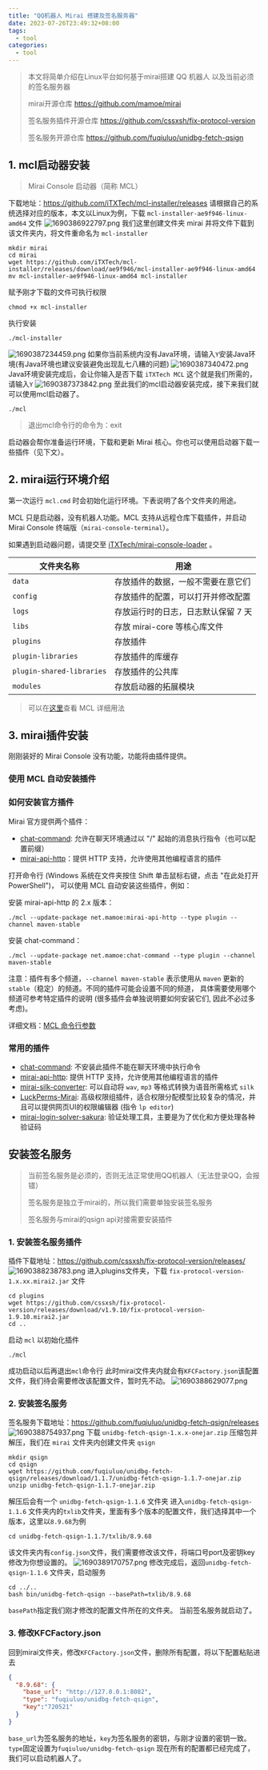 ```yaml
---
title: "QQ机器人 Mirai 搭建及签名服务器"
date: 2023-07-26T23:49:32+08:00
tags:
  - tool
categories:
  - tool
---
```

>本文将简单介绍在Linux平台如何基于mirai搭建 QQ 机器人 以及当前必须的签名服务器
> 
> mirai开源仓库 https://github.com/mamoe/mirai
> 
> 签名服务插件开源仓库 https://github.com/cssxsh/fix-protocol-version
> 
> 签名服务开源仓库 https://github.com/fuqiuluo/unidbg-fetch-qsign
## 1. mcl启动器安装
>Mirai Console 启动器（简称 MCL）

下载地址：https://github.com/iTXTech/mcl-installer/releases
请根据自己的系统选择对应的版本，本文以Linux为例，下载 `mcl-installer-ae9f946-linux-amd64` 文件
![1690386922797.png](https://hermes981128.oss-cn-shanghai.aliyuncs.com/ImageBed/1690386922797.png)
我们这里创建文件夹 mirai 并将文件下载到该文件夹内，将文件重命名为 `mcl-installer`
```shell
mkdir mirai
cd mirai
wget https://github.com/iTXTech/mcl-installer/releases/download/ae9f946/mcl-installer-ae9f946-linux-amd64
mv mcl-installer-ae9f946-linux-amd64 mcl-installer
```
赋予刚才下载的文件可执行权限
```shell
chmod +x mcl-installer
```
执行安装
```shell
./mcl-installer
```
![1690387234459.png](https://hermes981128.oss-cn-shanghai.aliyuncs.com/ImageBed/1690387234459.png)
如果你当前系统内没有Java环境，请输入`Y`安装Java环境(有Java环境也建议安装避免出现乱七八糟的问题)
![1690387340472.png](https://hermes981128.oss-cn-shanghai.aliyuncs.com/ImageBed/1690387340472.png)
Java环境安装完成后，会让你输入是否下载 `iTXTech MCL` 这个就是我们所需的，请输入`Y`
![1690387373842.png](https://hermes981128.oss-cn-shanghai.aliyuncs.com/ImageBed/1690387373842.png)
至此我们的mcl启动器安装完成，接下来我们就可以使用mcl启动器了。
```shell
./mcl
```
> 退出mcl命令行的命令为：exit

启动器会帮你准备运行环境，下载和更新 Mirai 核心。你也可以使用启动器下载一些插件（见下文）。


## 2. mirai运行环境介绍

第一次运行 `mcl.cmd` 时会初始化运行环境。下表说明了各个文件夹的用途。

MCL 只是启动器，没有机器人功能。MCL 支持从远程仓库下载插件，并启动 Mirai Console 终端版（`mirai-console-terminal`）。

如果遇到启动器问题，请提交至 [iTXTech/mirai-console-loader](https://github.com/iTXTech/mirai-console-loader) 。

| 文件夹名称                | 用途                                |
| ------------------------- | ----------------------------------- |
| `data`                    | 存放插件的数据，一般不需要在意它们  |
| `config`                  | 存放插件的配置，可以打开并修改配置  |
| `logs`                    | 存放运行时的日志，日志默认保留 7 天 |
| `libs`                    | 存放 mirai-core 等核心库文件        |
| `plugins`                 | 存放插件                            |
| `plugin-libraries`        | 存放插件的库缓存                    |
| `plugin-shared-libraries` | 存放插件的公共库                    |
| `modules`                 | 存放启动器的拓展模块                |

> 可以在[这里](https://github.com/iTXTech/mirai-console-loader)查看 MCL 详细用法

## 3. mirai插件安装
刚刚装好的 Mirai Console 没有功能，功能将由插件提供。
### 使用 MCL 自动安装插件

### 如何安装官方插件

Mirai 官方提供两个插件：

- [chat-command](https://github.com/project-mirai/chat-command): 允许在聊天环境通过以 "/" 起始的消息执行指令（也可以配置前缀）
- [mirai-api-http](https://github.com/project-mirai/mirai-api-http)：提供 HTTP 支持，允许使用其他编程语言的插件

打开命令行 (Windows 系统在文件夹按住 Shift 单击鼠标右键，点击 "在此处打开 PowerShell")， 可以使用 MCL 自动安装这些插件，例如：

安装 mirai-api-http 的 2.x 版本：

```
./mcl --update-package net.mamoe:mirai-api-http --type plugin --channel maven-stable
```



安装 chat-command：

```
./mcl --update-package net.mamoe:chat-command --type plugin --channel maven-stable
```



注意：插件有多个频道，`--channel maven-stable` 表示使用从 `maven` 更新的 `stable`（稳定）的频道。不同的插件可能会设置不同的频道， 具体需要使用哪个频道可参考特定插件的说明 (很多插件会单独说明要如何安装它们, 因此不必过多考虑)。

详细文档：[MCL 命令行参数](https://github.com/iTXTech/mirai-console-loader/blob/master/cli.md)

### 常用的插件

- [chat-command](https://github.com/project-mirai/chat-command): 不安装此插件不能在聊天环境中执行命令
- [mirai-api-http](https://github.com/project-mirai/mirai-api-http): 提供 HTTP 支持，允许使用其他编程语言的插件
- [mirai-silk-converter](https://github.com/project-mirai/mirai-silk-converter): 可以自动将 `wav`, `mp3` 等格式转换为语音所需格式 `silk`
- [LuckPerms-Mirai](https://github.com/Karlatemp/LuckPerms-Mirai): 高级权限组插件，适合权限分配模型比较复杂的情况，并且可以提供网页UI的权限编辑器 (指令 `lp editor`)
- [mirai-login-solver-sakura](https://github.com/KasukuSakura/mirai-login-solver-sakura): 验证处理工具，主要是为了优化和方便处理各种验证码

## 安装签名服务
>当前签名服务是必须的，否则无法正常使用QQ机器人（无法登录QQ，会报错）
> 
> 签名服务是独立于mirai的，所以我们需要单独安装签名服务
> 
> 签名服务与mirai的qsign api对接需要安装插件

### 1. 安装签名服务插件
插件下载地址：https://github.com/cssxsh/fix-protocol-version/releases/
![1690388238783.png](https://hermes981128.oss-cn-shanghai.aliyuncs.com/ImageBed/1690388238783.png)
进入plugins文件夹，下载 `fix-protocol-version-1.x.xx.mirai2.jar` 文件
```shell
cd plugins
wget https://github.com/cssxsh/fix-protocol-version/releases/download/v1.9.10/fix-protocol-version-1.9.10.mirai2.jar
cd ..
```
启动 `mcl` 以初始化插件
```shell
./mcl
```
成功启动以后再退出`mcl`命令行
此时mirai文件夹内就会有`KFCFactory.json`该配置文件，我们待会需要修改该配置文件，暂时先不动。
![1690388629077.png](https://hermes981128.oss-cn-shanghai.aliyuncs.com/ImageBed/1690388629077.png)

### 2. 安装签名服务
签名服务下载地址：https://github.com/fuqiuluo/unidbg-fetch-qsign/releases
![1690388754937.png](https://hermes981128.oss-cn-shanghai.aliyuncs.com/ImageBed/1690388754937.png)
下载 `unidbg-fetch-qsign-1.x.x-onejar.zip` 压缩包并解压，我们在 `mirai` 文件夹内创建文件夹 `qsign` 
```shell
mkdir qsign
cd qsign
wget https://github.com/fuqiuluo/unidbg-fetch-qsign/releases/download/1.1.7/unidbg-fetch-qsign-1.1.7-onejar.zip
unzip unidbg-fetch-qsign-1.1.7-onejar.zip
```
解压后会有一个 `unidbg-fetch-qsign-1.1.6` 文件夹
进入`unidbg-fetch-qsign-1.1.6` 文件夹内的`txlib`文件夹，里面有多个版本的配置文件，我们选择其中一个版本，这里以`8.9.68`为例
```shell
cd unidbg-fetch-qsign-1.1.7/txlib/8.9.68
```
该文件夹内有`config.json`文件，我们需要修改该文件，将端口号port及密钥key修改为你想设置的。
![1690389170757.png](https://hermes981128.oss-cn-shanghai.aliyuncs.com/ImageBed/1690389170757.png)
修改完成后，返回`unidbg-fetch-qsign-1.1.6` 文件夹，启动服务
```shell
cd ../..
bash bin/unidbg-fetch-qsign --basePath=txlib/8.9.68
```
`basePath`指定我们刚才修改的配置文件所在的文件夹。
当前签名服务就启动了。
### 3. 修改KFCFactory.json
回到mirai文件夹，修改`KFCFactory.json`文件，删除所有配置，将以下配置粘贴进去
```json
{
  "8.9.68": {
    "base_url": "http://127.0.0.1:8082",
    "type": "fuqiuluo/unidbg-fetch-qsign",
    "key":"720521"
  }
}
```
`base_url`为签名服务的地址，`key`为签名服务的密钥，与刚才设置的密钥一致。
`type`固定设置为`fuqiuluo/unidbg-fetch-qsign`
现在所有的配置都已经完成了，我们可以启动机器人了。

